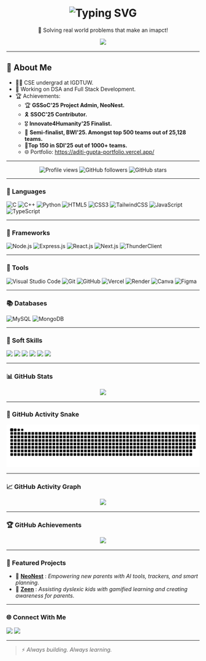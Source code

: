 <h1 align="center">
  <img src="https://readme-typing-svg.demolab.com/?weight=500&color=F70D0D&lines=Hello!+I+am+Aditi+Gupta." alt="Typing SVG" />
</h1>

<p align="center">🚀 Solving real world problems that make an imapct!</p>

<p align="center">
  <img src="https://img.shields.io/badge/GSSoC'25-Project Admin-ff69b4?style=for-the-badge&logo=github&logoColor=white"/>
</p>

---

## 🚀 About Me
- 👩‍💻 CSE undergrad at IGDTUW.
- 🌱 Working on DSA and Full Stack Development.
- 🏆 Achievements:
  - 🏆 **GSSoC'25 Project Admin, NeoNest.**
  - 🎗️ **SSOC'25 Contributor.**
  - 🎖️ **Innovate4Humanity'25 Finalist.**
  - 🥈 **Semi-finalist, BWI'25. Amongst top 500 teams out of 25,128 teams.**
  - 🥈**Top 150 in SDI'25 out of 1000+ teams.**
  - 🌐 Portfolio: https://aditi-gupta-portfolio.vercel.app/

 ---

<p align="center">
  <img src="https://komarev.com/ghpvc/?username=AditiGupta-tech&color=blue&style=flat" alt="Profile views" />
  <img src="https://img.shields.io/github/followers/AditiGupta-tech?style=social" alt="GitHub followers" />
  <img src="https://img.shields.io/github/stars/AditiGupta-tech?style=social" alt="GitHub stars" />
</p>

---

### 🚀 Languages
![C](https://img.shields.io/badge/C-A8B9CC?style=for-the-badge&logo=c&logoColor=white)
![C++](https://img.shields.io/badge/C++-%2300599C.svg?style=for-the-badge&logo=c%2B%2B&logoColor=white)
![Python](https://img.shields.io/badge/Python-3776AB?style=for-the-badge&logo=python&logoColor=white)
![HTML5](https://img.shields.io/badge/HTML5-E34F26?style=for-the-badge&logo=html5&logoColor=white)
![CSS3](https://img.shields.io/badge/CSS3-1572B6?style=for-the-badge&logo=css3&logoColor=white)
![TailwindCSS](https://img.shields.io/badge/Tailwind_CSS-06B6D4?style=for-the-badge&logo=tailwindcss&logoColor=white")
![JavaScript](https://img.shields.io/badge/JavaScript-F7DF1E?style=for-the-badge&logo=javascript&logoColor=black)
![TypeScript](https://img.shields.io/badge/TypeScript-3178C6?style=for-the-badge&logo=typescript&logoColor=white")

---

### 🚀 Frameworks
![Node.js](https://img.shields.io/badge/Node.js-339933?style=for-the-badge&logo=nodedotjs&logoColor=white" )
![Express.js](https://img.shields.io/badge/Express.js-000000?style=for-the-badge&logo=express&logoColor=white")
![React.js](https://img.shields.io/badge/React-61DAFB?style=for-the-badge&logo=react&logoColor=black)
![Next.js](https://img.shields.io/badge/Next.js-000000?style=for-the-badge&logo=next.js&logoColor=white")
![ThunderClient](https://img.shields.io/badge/Thunder%20Client-6C38BD?style=for-the-badge&logo=thunderclient&logoColor=white")

---

### 📝 Tools
![Visual Studio Code](https://custom-icon-badges.demolab.com/badge/Visual%20Studio%20Code-0078d7?style=for-the-badge&logo=vsc&logoColor=white)
![Git](https://img.shields.io/badge/Git-%23121011.svg?style=for-the-badge&logo=git&logoColor=white)
![GitHub](https://img.shields.io/badge/GitHub-%23121011.svg?style=for-the-badge&logo=github&logoColor=white)
![Vercel](https://img.shields.io/badge/Vercel-000000?style=for-the-badge&logo=vercel&logoColor=white)
![Render](https://img.shields.io/badge/Render-000000?style=for-the-badge&logo=render&logoColor=white)
![Canva](https://img.shields.io/badge/Canva-%2300C4CC.svg?style=for-the-badge&logo=Canva&logoColor=white)
![Figma](https://img.shields.io/badge/Figma-F24E1E?style=for-the-badge&logo=figma&logoColor=white)

---

### 📚 Databases
![MySQL](https://img.shields.io/badge/MySQL-4479A1?style=for-the-badge&logo=mysql&logoColor=white)
![MongoDB](https://img.shields.io/badge/MongoDB-%234ea94b.svg?style=for-the-badge&logo=mongodb&logoColor=white)


---

### 🧠 Soft Skills
<p>
  <img src="https://img.shields.io/badge/Communication-🌐-ff69b4?style=for-the-badge"/>
  <img src="https://img.shields.io/badge/Leadership-🧠-ffa500?style=for-the-badge"/>
  <img src="https://img.shields.io/badge/Adaptability-⚡-8a2be2?style=for-the-badge"/>
  <img src="https://img.shields.io/badge/Quick%20Learner-🚀-00bfff?style=for-the-badge"/>
  <img src="https://img.shields.io/badge/Networking-🌐-20c997?style=for-the-badge"/>
  <img src="https://img.shields.io/badge/Time%20Management-⏳-dc143c?style=for-the-badge"/>
</p>

---

### 📊 GitHub Stats

<p align="center">
  <img src="https://github-readme-stats.vercel.app/api?username=AditiGupta-tech&show_icons=true&theme=radical" />
</p>

---

### 🐍 GitHub Activity Snake

<p align="center">
  <img src="https://raw.githubusercontent.com/AditiGupta-tech/github-activity-snake/output-svg-only/github-contribution-grid-snake.svg" />
</p>


---

### 📈 GitHub Activity Graph

<p align="center">
 <img src="https://github-readme-activity-graph.vercel.app/graph?username=AditiGupta-tech&bg_color=0d1117&color=ff69b4&line=ff3cac&point=ffffff&area=true&theme=radical" />
</p>


---

### 🏆 GitHub Achievements

<p align="center">
  <img src="https://github-profile-trophy.vercel.app/?username=AditiGupta-tech&theme=radical&row=1&column=4" />
</p>


---

### 📁 Featured Projects
- 🎯 [**NeoNest**](https://neonest-babycare.vercel.app/) : 
  *Empowering new parents with AI tools, trackers, and smart planning.*
- 🎯 [**Zeen**](https://zeen-dyslexia.onrender.com/) :
  *Assisting dyslexic kids with gamified learning and creating awareness for parents.*

---

### 🌐 Connect With Me
<p>
  <a href="https://www.linkedin.com/in/aditi-gupta-464024324/"><img src="https://img.shields.io/badge/LinkedIn-0077B5?style=for-the-badge&logo=linkedin&logoColor=white"/></a>
  <a href="mailto:aditig135@gmail.com"><img src="https://img.shields.io/badge/Email-D14836?style=for-the-badge&logo=gmail&logoColor=white"/></a>
</p>
  
---

> ⚡ *Always building. Always learning.*

